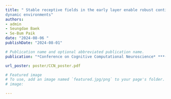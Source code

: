 ```yaml
---
title: " Stable receptive fields in the early layer enable robust continual learning under
dynamic environments"
authors:
- admin
- Seungdae Baek
- Se-Bum Paik
date: "2024-08-06 "
publishDate: "2024-08-01"

# Publication name and optional abbreviated publication name.
publication: "*Conference on Cognitive Computational Neuroscience* ***(CCN)***"

url_poster: poster/CCN_poster.pdf

# Featured image
# To use, add an image named `featured.jpg/png` to your page's folder. 
# image:

---
```

